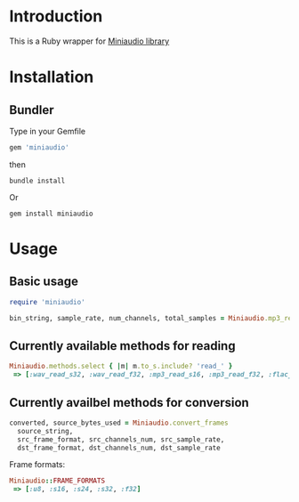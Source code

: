 # Introduction

This is a Ruby wrapper for [Miniaudio library](https://github.com/mackron/miniaudio)

# Installation

## Bundler

Type in your Gemfile

```ruby
gem 'miniaudio'
```

then

```
bundle install
```

Or
```
gem install miniaudio
```

# Usage

## Basic usage

```ruby
require 'miniaudio'

bin_string, sample_rate, num_channels, total_samples = Miniaudio.mp3_read_file_s16 'path/to/file'
```

## Currently available methods for reading

```ruby
Miniaudio.methods.select { |m| m.to_s.include? 'read_' }
 => [:wav_read_s32, :wav_read_f32, :mp3_read_s16, :mp3_read_f32, :flac_read_s16, :flac_read_s32, :flac_read_f32, :wav_read_file_s16, :wav_read_file_s32, :wav_read_file_f32, :mp3_read_file_s16, :mp3_read_file_f32, :flac_read_file_s16, :flac_read_file_s32, :flac_read_file_f32, :vorbis_read_file_s16, :wav_read_s16]
```

## Currently availbel methods for conversion

```ruby
converted, source_bytes_used = Miniaudio.convert_frames 
  source_string, 
  src_frame_format, src_channels_num, src_sample_rate, 
  dst_frame_format, dst_channels_num, dst_sample_rate 
```

Frame formats:

```ruby
Miniaudio::FRAME_FORMATS
 => [:u8, :s16, :s24, :s32, :f32]
```
